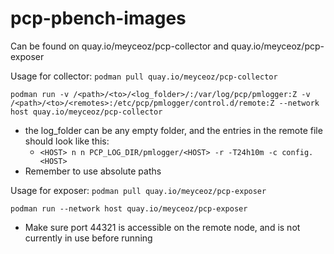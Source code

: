 # pcp-pbench-images

Can be found on quay.io/meyceoz/pcp-collector and quay.io/meyceoz/pcp-exposer

Usage for collector:
`podman pull quay.io/meyceoz/pcp-collector`

`podman run -v /<path>/<to>/<log_folder>/:/var/log/pcp/pmlogger:Z -v /<path>/<to>/<remotes>:/etc/pcp/pmlogger/control.d/remote:Z --network host quay.io/meyceoz/pcp-collector`
 - the log_folder can be any empty folder, and the entries in the remote file should look like this:
   - `<HOST> n n PCP_LOG_DIR/pmlogger/<HOST> -r -T24h10m -c config.<HOST>`
 - Remember to use absolute paths

Usage for exposer:
`podman pull quay.io/meyceoz/pcp-exposer`

`podman run --network host quay.io/meyceoz/pcp-exposer`
- Make sure port 44321 is accessible on the remote node, and is not currently in use before running
